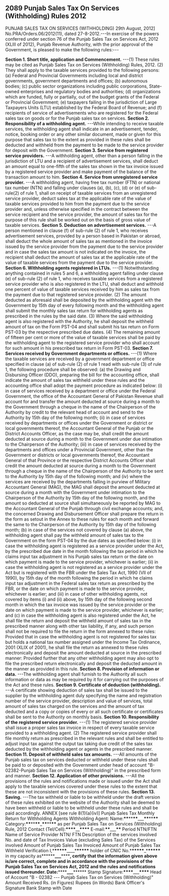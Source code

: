 ## 2089 Punjab Sales Tax On Services (Withholding) Rules 2012
 
PUNJAB SALES TAX ON SERVICES (WITHHOLDING)
29th August, 2012]
No.PRA/Orders.06/2012(11), dated 27-8-2012.---In exercise of the powers conferred under section 76 of the Punjab Sales Tax on Services Act, 2012 (XLIII of 2012), Punjab Revenue Authority, with the prior approval of the Government, is pleased to make the following rules:---

**Section 1. Short title, application and Commencement.**
---(1) These rules may be cited as Punjab Sales Tax on Services (Withholding) Rules, 2012.
   (2) They shall apply to the taxable services provided to the following persons:
   (a) Federal and Provincial Governments including local and district governments, government departments and offices;
   (b) autonomous bodies;
   (c) public sector organizations including public corporations, State-owned enterprises and regulatory bodies and authorities;
   (d) organizations which are funded, fully or partially, out of the budget grants of the Federal or Provincial Government;
   (e) taxpayers failing in the jurisdiction of Large Taxpayers Units (LTU) established by the Federal Board of Revenue; and
   (f) recipients of service of advertisements who are registered for the Federal sales tax on goods or for the Punjab sales tax on services.
**Section 2. Responsibility of a withholding agent.**
---While intending
   to receive taxable services, the withholding agent shall indicate
   in an advertisement, tender, notice, booking order or any other
   similar document, made or given for this purpose that sales tax to the extent as provided in these rules shall be deducted and withheld from the payment to be made to the service provider for deposit with the Government.
**Section 3. Service from registered service providers.**
---A withholding agent, other than a person falling in the jurisdiction of LTU and a recipient of advertisement services, shall deduct an amount equal to one-fifth of the sales tax shown in the tax invoice issued by a registered service provider and make payment of the balance of the transaction amount to him.
**Section 4. Service from unregistered service provider.**
---A withholding agent, having free tax number (FTN) or national tax number (NTN) and falling under clauses (a), (b), (c), (d) or (e) of sub-rule(2) of rule 1, shall on receipt of taxable services from an unregistered service provider, deduct sales tax at the applicable rate of the value of taxable services provided to him from the payment due to the service provider and, unless otherwise specified in the contract between the service recipient and the service provider, the amount of sales tax for the purpose of this rule shall be worked out on the basis of gross value of taxable services.
**Section 5. Deduction on advertisement services.**
---A person mentioned in clause (f) of sub-rule (2) of rule 1, who receives advertisement services, provided by a person based in Pakistan or abroad, shall deduct the whole amount of sales tax as mentioned in the invoice issued by the service provider from the payment due to the service provider and in case the sales tax amount is not indicated on the invoice, the recipient shall deduct the amount of sales tax at the applicable rate of the value of taxable services from the payment due to the service provider.
**Section 6. Withholding agents registered in LTUs.**
---(1) Notwithstanding anything contained in rules 5 and 6, a withholding agent falling under clause (e) of sub-rule (2) of rule 1, who receives taxable services from a registered service provider who is also registered in the LTU, shall deduct and withhold one percent of value of taxable services received by him as sales tax from the payment due to that registered service provider.
   (2) The amount deducted as aforesaid shall be deposited by the withholding agent with the Government by 15th day of every following month and the withholding agent shall submit the monthly sales tax return for withholding agents as prescribed in the rules by the said date.
   (3) Where the said withholding agent is also registered with the Authority, he shall deposit the withheld amount of tax on the Form
   PST-04 and shall submit his tax return on Form PST-03 by the respective prescribed due dates.
   (4) The remaining amount of fifteen per cent or more of the value of taxable services shall be paid by the withholding agent to the registered service provider who shall account for such amount in his prescribed tax return in Form PST-03.
**Section 7. Services received by Government departments or offices.**
---(1) Where the taxable services are received by a government department or office specified in clause (a) of sub-rule (2) of rule 1 read with sub-rule (3) of rule 1, the following procedure shall be observed:
   (a) the Drawing and Disbursing Officer (DDO), preparing the bill for the accounting office, shall indicate the amount of sales tax withheld under these rules and the accounting office shall adopt the payment procedure as indicated below:
   (i) in case of services received by a department or office under the Federal Government, the office of the Accountant General of Pakistan Revenue shall account for and transfer the amount deducted at source during a month to the Government through a cheque in the name of the Chairperson of the Authority by credit to the relevant head of account and send to the Authority by 15th day of the following month;
   (ii) in case of services received by departments or offices under the Government or district or local governments thereof, the Accountant General of the Punjab or the District Accounts Officer, as the case may be, shall credit the amount deducted at source during a month to the Government under due intimation to the Chairperson of the Authority;
   (iii) in case of services received by the departments and offices under a Provincial Government, other than the Government or districts or local governments thereof, the Accountant General of that Province or the respective District Accounts Officer shall credit the amount deducted at source during a month to the Government through a cheque in the name of the Chairperson of the Authority to be sent to the Authority by 15th day of the following month; and
   (iv) where the services are received by the departments falling in purview of Military Accountant General (MAG), the MAG shall deposit the amount deducted at source during a month with the Government under intimation to the Chairperson of the Authority by 15th day of the following month, and the amount so deducted at source shall simultaneously be reported by MAG to the Accountant General of the Punjab through civil exchange accounts; and, the concerned Drawing and Disbursement Officer shall prepare the return in the form as setout in the Annex to these rules for each month and forward the same to the Chairperson of the Authority by 15th day of the following month;
   (b) in case of the services not covered by clause (a) above, the withholding agent shall pay the withheld amount of sales tax to the Government on the form PST-04 by the due dates as specified below:
   (i) in case the withholding agent is registered as a service provider under the Act, by the prescribed due date in the month following the tax period in which he claims input tax adjustment in his Punjab sales tax return or the date on which payment is made to the service provider, whichever is earlier;
   (ii) in case the withholding agent is not registered as a service provider under the Act but is registered with the FBR under the Sales Tax Act, 1990 (VII of 1990), by 15th day of the month following the period in which he claims input tax adjustment in the Federal sales tax return as prescribed by the FBR, or the date on which payment is made to the service provider, whichever is earlier; and
   (iii) in case of other withholding agents, not covered by items (i) and (ii) above, by 15th day of the following second month in which the tax invoice was issued by the service provider or the date on which payment is made to the service provider, whichever is earlier; and
   (c) in case the withholding agent is also registered under the Act, he shall file the return and deposit the withheld amount of sales tax in the prescribed manner along with other tax liability, if any, and such person shall not be required to file the return in the form annexed to these rules:
   Provided that in case the withholding agent is not registered for sales tax but holds a national tax number assigned under the Income Tax Ordinance, 2001 (XLIX of 2001), he shall file the return as annexed to these rules electronically and deposit the amount deducted at source in the prescribed manner:
   Provided further that any other withholding agent may also opt to file the prescribed return electronically and deposit the deducted amount in the manner as provided in this rule.
**Section 8. Provision of information or data.**
---The withholding agent shall furnish to the Authority all such information or data as may be required by it for carrying out the purposes of the Act and these rules.
**Section 9. Certificate of deduction (withholding).**
---A certificate showing deduction of sales tax shall be issued to the supplier by the withholding agent duly specifying the name and registration number of the service provider, description and value of services, total amount of sales tax charged on the services and the amount of tax deducted and a copy or copies of every or all such certificate or certificates shall be sent to the Authority on monthly basis.
**Section 10. Responsibility of the registered service provider.**
---(1) The registered service provider shall issue a proper sales tax invoice in respect of every taxable service provided to a withholding agent.
    (2) The registered service provider shall file monthly return as prescribed in the relevant rules and shall be entitled to adjust input tax against the output tax taking due credit of the sales tax deducted by the withholding agent or agents in the prescribed manner.
**Section 11. Deposit of withheld sales tax amounts.**
---All amounts of the Punjab sales tax on services deducted or withheld under these rules shall be paid to or deposited with the Government under head of account
    "B-02382-Punjab Sales Tax on Services (Withholding)" in the prescribed form and manner.
**Section 12. Application of other provisions.**
---All the provisions of the rules and notifications made or issued under the Act shall apply to the taxable services covered under these rules to the extent that these are not inconsistent with the provisions of these rules.
**Section 13. Saving.**
---The tax withheld or liable to be withheld under the draft version of these rules exhibited on the website of the Authority shall be deemed to have been withheld or liable to be withheld under these rules and shall be paid accordingly.
    ANNEX
    [see rule 8(1)(a)(iv)]
    Punjab Sales Tax Monthly Return for Withholding Agents
    Withholding Agent:
    Name:****\*\*****\*\*****\*\*****\_\_\_****\*\*****\*\*****\*\*****
    Category:****\*\*****\*\*****\*\*****\_****\*\*****\*\*****\*\*****
    as per Punjab Sales Tax on Services (Withholding) Rule, 2012
    Contact (Tel/Cell):**\*\*\*\***\_\_**\*\*\*\*** E-mail:**\*\***\_\_\_**\*\***
    Period NTN/FTN
    Name of Service Provider
    NTN/ FTN
    Description of the services involved
    No. and date of Tax Invoices
    Value (excluding Sales Tax) of the Services involved
    Amount of Punjab Sales Tax Invoiced
    Amount of Punjab Sales Tax Withheld
    Verification
    I,\***\*\*\*\*\***\_\_\_\_\***\*\*\*\*\*** holder of CNIC No.\***\*\*\*\*\***\_\***\*\*\*\*\*** in my capacity as**\*\*\*\***\_\_\_**\*\*\*\***, certify that the information given above is/are correct, complete and in accordance with the provisions of the Punjab Sales Tax on Services Act, 2012 and the rules and notifications issued thereunder. Date:**\*\*\*\***\_\_\_**\*\*\*\*** Stamp Signature:**\*\*\*\***\_\_\_**\*\*\*\***
    Head of Account "B - 02382 --- Punjab Sales Tax on Services (Withholding)" Amount Received Rs. (in Figures) Rupees (in Words) Bank Officer's Signature Bank Stamp with Date

